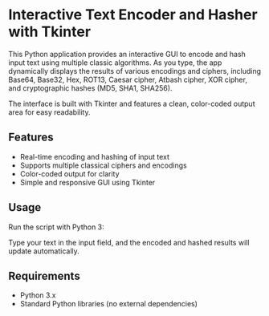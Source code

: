 
# Interactive Text Encoder and Hasher with Tkinter

This Python application provides an interactive GUI to encode and hash input text using multiple classic algorithms. As you type, the app dynamically displays the results of various encodings and ciphers, including Base64, Base32, Hex, ROT13, Caesar cipher, Atbash cipher, XOR cipher, and cryptographic hashes (MD5, SHA1, SHA256).

The interface is built with Tkinter and features a clean, color-coded output area for easy readability.

## Features

- Real-time encoding and hashing of input text
- Supports multiple classical ciphers and encodings
- Color-coded output for clarity
- Simple and responsive GUI using Tkinter

## Usage

Run the script with Python 3:

Type your text in the input field, and the encoded and hashed results will update automatically.

## Requirements

- Python 3.x
- Standard Python libraries (no external dependencies)

